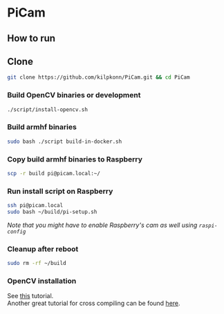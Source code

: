 # PiCam

## How to run



## Clone
```bash
git clone https://github.com/kilpkonn/PiCam.git && cd PiCam
```
### Build OpenCV binaries or development
```bash
./script/install-opencv.sh
```
### Build armhf binaries
```bash
sudo bash ./script build-in-docker.sh
```
### Copy build armhf binaries to Raspberry
```bash
scp -r build pi@picam.local:~/
```
### Run install script on Raspberry
```bash
ssh pi@picam.local
sudo bash ~/build/pi-setup.sh
```
_Note that you might have to enable Raspberry's cam as well using `raspi-config`_
### Cleanup after reboot
```bash
sudo rm -rf ~/build
```

### OpenCV installation
See [this](https://www.learnopencv.com/install-opencv-4-on-ubuntu-18-04/) tutorial.  
Another great tutorial for cross compiling can be found [here](https://solarianprogrammer.com/2018/12/18/cross-compile-opencv-raspberry-pi-raspbian/).